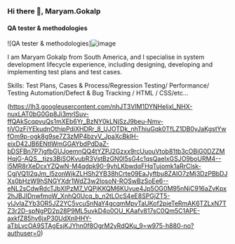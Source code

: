 ### Hi there 👋, Maryam.Gokalp
#### QA tester & methodologies
![QA tester & methodologies]![image](https://user-images.githubusercontent.com/99457743/164969690-e95210cb-14ad-4e3a-9fa5-25f78773ed54.png)


I am Maryam Gokalp from South America, and I specialise in system development lifecycle experience, including designing, developing and implementing test plans and test cases.

Skills: Test Plans, Cases & Process/Regression Testing/ Performance/ Testing Automation/Defect & Bug Tracking / HTML / CSS/etc...

(https://lh3.googleusercontent.com/nhJT3VIM1DYNHeljxl_NHX-nuxLAT0bG0Gp8Ji3mrISuv-ffQAkScqpvuQs1mXEb6Yr_BzNY0kLNjSzJ9beu-Nmv-tjVOzFiYEkudnOthipPdiXHDRr_8_UJOTDk_nhThiuGqk0TfLZ1DB0yJaKgstYwfOm9p-ogk8g9se7Z3zMP4bzyV_JpaXcBklH-eixD42JB6ENtIWmGGAYbdPdDaZ-bDSFBn7P7jgfbGUJoemnQQ4tYZPJ2Gzxx9rcUuouVtob81tb3cOBiG0DZZMHqjG-AQS__tjzs3BiSOKvubR3VstBzGN0I5sG4c1qsQaeIxGSJO9boURM4--l5MR8rXeDcxYZQwN-M4qdpk90-9yhLKbwdqFHqTujomk1aRrClsk-CgjVQ1I2qJm_I5zonWjkZLHSh2YB38hCrte09EaJyftbu8ZAIO7zMj3DzPBbDJXs0bHzW9hSNGYXdr1WdZ3w2IosoN-ROSwBzSoEe6--eNL2sCdwRdcTJbXlPzM7_VQPjKKQM6KUvue4Jp5OG0M95nNjC916aZvKpx2hJBJIDnwfmoW_XnhQ0Ucq_b_n2tLOcS4eE8SPGjZT5-ylJvIaZYb3OR5JZ2YC5vcuSnNaY4gcqmMpvTaUKof2pieTeRmAK6TZLxN7TZ3r2D-spNgPD2p28P9ML5uvkD4o0OU_KAafv817sC0Qm5C1APE-axkfZ85hy6jxP30UdXnlHHY-aTbLvcOA9STAgEsjKJYhn0f8OgrM2yRdQKu_9=w975-h880-no?authuser=0)



